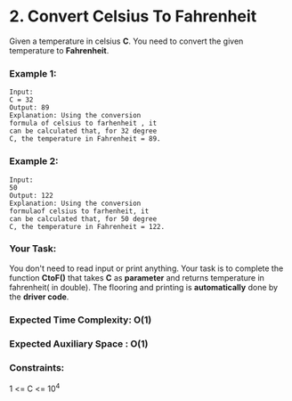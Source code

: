 # 2. Convert Celsius To Fahrenheit

Given a temperature in celsius <strong>C</strong>. You need to convert the given temperature to <strong>Fahrenheit</strong>.

### Example 1:
```
Input:
C = 32
Output: 89
Explanation: Using the conversion 
formula of celsius to farhenheit , it
can be calculated that, for 32 degree
C, the temperature in Fahrenheit = 89.
```

### Example 2:
```
Input:
50
Output: 122
Explanation: Using the conversion 
formulaof celsius to farhenheit, it
can be calculated that, for 50 degree
C, the temperature in Fahrenheit = 122.
```
### Your Task:
You don't need to read input or print anything. Your task is to complete the function <strong>CtoF()</strong> that takes <strong>C</strong> as <strong>parameter</strong> and returns temperature in fahrenheit( in double). The flooring and printing is <strong>automatically</strong> done by the <strong>driver code</strong>.


### Expected Time Complexity: O(1)
### Expected Auxiliary Space : O(1)

### Constraints:
1 <= C <= 10<sup>4</sup>
